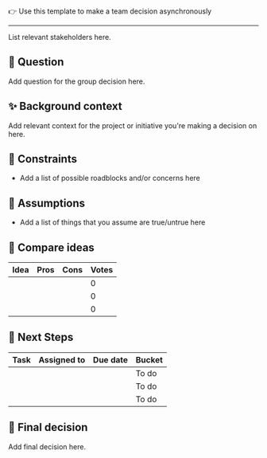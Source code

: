 👉️ Use this template to make a team decision asynchronously

---

List relevant stakeholders here.

## 🐘 Question

Add question for the group decision here.

  

## ✨ Background context

Add relevant context for the project or initiative you're making a decision on here.

  

## 🧊 Constraints

- Add a list of possible roadblocks and/or concerns here

  

## 🤔 Assumptions

- Add a list of things that you assume are true/untrue here

  

## 🏓 Compare ideas

|Idea|Pros|Cons|Votes|
|---|---|---|---|
||||0|
||||0|
||||0|

## 👟️ Next Steps

|Task|Assigned to|Due date|Bucket|
|---|---|---|---|
||||To do|
||||To do|
||||To do|

  

## 🎉️ Final decision

Add final decision here.